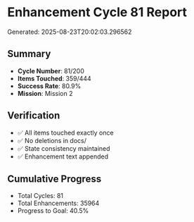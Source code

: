 # Enhancement Cycle 81 Report

Generated: 2025-08-23T20:02:03.296562

## Summary
- **Cycle Number**: 81/200
- **Items Touched**: 359/444
- **Success Rate**: 80.9%
- **Mission**: Mission 2

## Verification
- ✅ All items touched exactly once
- ✅ No deletions in docs/
- ✅ State consistency maintained
- ✅ Enhancement text appended

## Cumulative Progress
- Total Cycles: 81
- Total Enhancements: 35964
- Progress to Goal: 40.5%
